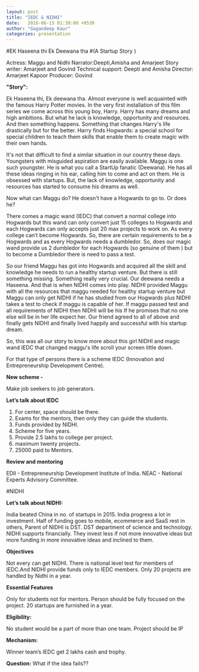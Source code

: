 ```yaml
---
layout: post
title: "IEDC & NIDHI"
date:   2016-06-15 01:30:00 +0530
author: "Gagandeep Kaur"
categories: presentation
---
```


#EK Haseena thi Ek Deewana tha
#(A Startup Story )

Actress: Maggu and Nidhi
Narrator:Deepti,Amisha and Amarjeet
Story writer: Amarjeet and Govind
Technical support: Deepti and Amisha
Director: Amarjeet Kapoor
Producer: Govind



**"Story":**

Ek Haseena thi, Ek deewana tha.
Almost everyone is well acquainted with the famous Harry Potter
movies. In the very first installation of this film series we come
across this young boy, Harry. Harry has many dreams and high
ambitions. But what he lack is knowledge, opportunity and resources.
And then something happens. Something that changes Harry's life
drastically but for the better. Harry finds Hogwards: a special school
for special children to teach them skills that enable them to create
magic with their own hands.

It's not that difficult to find a similar situation in our country
these days. Youngsters with misguided aspiration are easily available.
Maggu is one such youngster. He is what you call a StartUp fanatic
(Deewana). He has all these ideas ringing in his ear, calling him to
come and act on them. He is obsessed with startups. But, the lack of
knowledge, opportunity and resources has started to consume his dreams
as well.

Now what can Maggu do? He doesn't have a Hogwards to go to. Or does he?

There comes a magic wand (IEDC) that convert a normal college into Hogwards but this wand can only convert just 15 colleges to Hogwards and each Hogwards can only accepts just 20 max projects to work on.
As every college can’t become Hogwards. So, there are certain requirements to be a Hogwards and as every Hogwards needs a dumbledor. So, does our magic wand provide us 2 dumbledor for each Hogwards (so genuine of them ) but to become a Dumbledor there is need to pass a test.

So our friend Maggu has got into Hogwards and  acquired all the skill and knowledge he needs
to run a healthy startup venture. But there is still something
missing. Something really very crucial. Our deewana needs a Haseena.
And that is when NIDHI comes into play. NIDHI provided Maggu with all the resources that maggu needed for healthy startup venture but Maggu can only get NIDHI if he has studied from our Hogwards plus NIDHI takes a test to check if maggu is capable of her.
If maggu passed test and all requirements of NIDHI then NIDHI will be his If he promises that no one else will be in her life expect her.
Our friend agreed to all of above and finally gets NIDHI and finally lived happily and successful with his startup dream.

So, this was all our story to know more about this girl NIDHI and magic wand IEDC that changed maggu's life scroll your screen little down.


For that type of persons there is a scheme IEDC (Innovation and Entrepreneurship Development Centre).

**New scheme -** 

Make job seekers to job generators.

**Let’s talk about IEDC**

1. For center, space should be there.
2. Exams for the mentors, then only they can guide the students.
3. Funds provided by NIDHI.
4. Scheme for five years.
5. Provide 2.5 lakhs to college per project.
6. maximum twenty projects.
7. 25000 paid to Mentors.

**Review and mentoring**

EDII - Entrepreneurship Development Institute of India.
NEAC - National Experts Advisory Committee.



#NIDHI 

**Let’s talk about NIDHI:**

India beated China in no. of startups in 2015.
India progress a lot in investment.
Half of funding goes to mobile, ecommerce and SaaS rest in others,
Parent of NIDHI is DST.
DST department of science and technology. 
NIDHI supports financially.
They invest less if not more innovative ideas but more funding in more innovative ideas and inclined to them.


**Objectives**

Not every can get NIDHI.
There is national level test for members of IEDC.And NIDHI provide funds only to IEDC members. 
Only 20 projects are handled by Nidhi in a year.

**Essential Features**

Only for students not for mentors.
Person should be fully focused on the project.
20 startups are furnished in a year.
 

**Eligibility:**

No student would be a part of more than one team.
Project should be IP 

**Mechanism:**


Winner team’s IEDC get 2 lakhs cash and trophy.


**Question:**
What if the idea fails??
